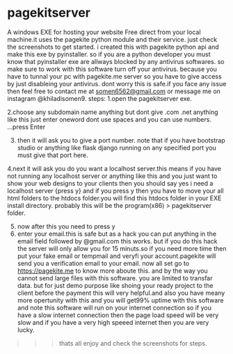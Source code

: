 # pagekitserver
A windows EXE for hosting your website Free direct from your local machine.it uses the  pagekite python module and their service.
just check the screenshots to get started.
i created this with pagekite python api and make this exe by pyinstaller. so if you are a python developer you must know that pyinstaller exe are allways blocked by any antivirus softwares. so make sure to work with this software turn off your antivirus. because you have to tunnal your pc with pagekite.me server so you have to give access by just disableing your antivirus. dont worry this is safe.if you face any issue then feel free to contact me at somen6562@gmail.com or message me on instagram @khiladisomen9.
steps:
1.open the pagekitserver exe.

2.choose any subdomain name anything but dont give .com .net anything like this just enter oneword dont use spaces and you can use numbers.
  ...press Enter
  
3. then it will ask you to give a port number. note that if you have bootstrap studio or anything like flask django running on any specified port you must give that port here.

4.next it will ask you do you want a localhost server.this means if you have not running any localhost server or anything like this and you just want to show your web designs to your clients then you should say yes i need a localhost server {press y} and if you press y then you have to move your all html folders to the htdocs folder.you will find this htdocs folder in your EXE install directory. probably this will be the  program(x86) > pagekitserver  folder.
  
5. now after this you need to press y
6. enter your email.this is safe but as a hack you can put anything in the email field followed by @gmail.com this works. but if you do this hack the server will only allow you for 15 minuts.so if you need more time then put your fake email or tempmail and veryfi your account.pagekite will send you a verification email to your email. now all set go to https://pagekite.me to know more aboute this. and by the way you cannot send large files with this software. you are limited to transfar data. but for just demo purpose like shoing your ready project to the client before the payment this will very helpful.and also you have meany more opertunity with this and you will get99% uptime with this software and note this software will run on your internet connection so if you have a slow internet connection then the page load speed will be very slow and if you have a very high speeed internet then  you are very lucky.
  >>>thats all 
  >>>enjoy and check the screenshots for steps.
  
